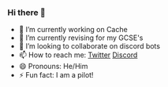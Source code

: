 ### Hi there 👋

- 🔭 I’m currently working on Cache
- 🌱 I’m currently revising for my GCSE's
- 👯 I’m looking to collaborate on discord bots
- 📫 How to reach me: [Twitter](https://www.twitter.com/wotanut1) [Discord](https://www.discord.com/invite/G993wHvy5d) 
- 😄 Pronouns: He/Him
- ⚡ Fun fact: I am a pilot!
